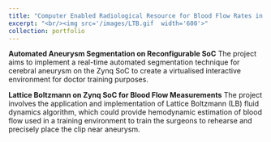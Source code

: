 ```yaml
---
title: "Computer Enabled Radiological Resource for Blood Flow Rates in Aneurysms Using Lattice-Boltzmann"
excerpt: "<br/><img src='/images/LTB.gif  width='600'>"
collection: portfolio
---
```


**Automated Aneurysm Segmentation on Reconfigurable SoC**
The project aims to implement a real-time automated segmentation technique for cerebral aneurysm on the Zynq SoC to create a virtualised interactive environment for doctor training purposes.

**Lattice Boltzmann on Zynq SoC for Blood Flow Measurements**
The project involves the application and implementation of Lattice Boltzmann (LB) fluid dynamics algorithm, which could provide hemodynamic estimation of blood flow used in a training environment to train the surgeons to rehearse and precisely place the clip near aneurysm.
